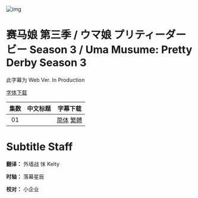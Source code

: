 ![img]()

# 赛马娘 第三季 / ウマ娘 プリティーダービー Season 3 / Uma Musume: Pretty Derby Season 3

此字幕为 Web Ver. In Production

[字体下载]()

|集数|中文标题|字幕下载|
|:-:|:-:|:-:|
|01||[简体]() [繁體]()|

# Subtitle Staff

**翻译：** 外墙战 怽 Kelty

**时轴：** 落幕星辰

**校对：** 小企业
 

